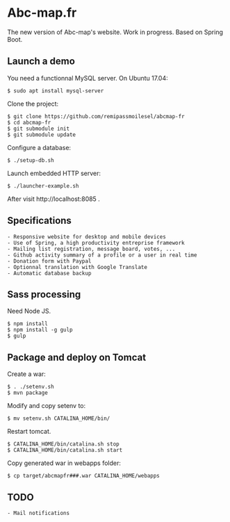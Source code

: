 # Abc-map.fr

The new version of Abc-map's website. Work in progress.
Based on Spring Boot.

## Launch a demo

You need a functionnal MySQL server. On Ubuntu 17.04:

    $ sudo apt install mysql-server
    
Clone the project:

    $ git clone https://github.com/remipassmoilesel/abcmap-fr
    $ cd abcmap-fr
    $ git submodule init
    $ git submodule update
    
Configure a database:

    $ ./setup-db.sh
    
Launch embedded HTTP server:
    
	$ ./launcher-example.sh

After visit http://localhost:8085 .

## Specifications

	- Responsive website for desktop and mobile devices
	- Use of Spring, a high productivity entreprise framework
	- Mailing list registration, message board, votes, ...
	- Github activity summary of a profile or a user in real time
	- Donation form with Paypal
	- Optionnal translation with Google Translate
	- Automatic database backup

## Sass processing

Need Node JS.

	$ npm install
	$ npm install -g gulp
	$ gulp

## Package and deploy on Tomcat

Create a war:

	$ . ./setenv.sh
	$ mvn package

Modify and copy setenv to:

	$ mv setenv.sh CATALINA_HOME/bin/

Restart tomcat.

	$ CATALINA_HOME/bin/catalina.sh stop
	$ CATALINA_HOME/bin/catalina.sh start

Copy generated war in webapps folder:

	$ cp target/abcmapfr###.war CATALINA_HOME/webapps

## TODO

    - Mail notifications
